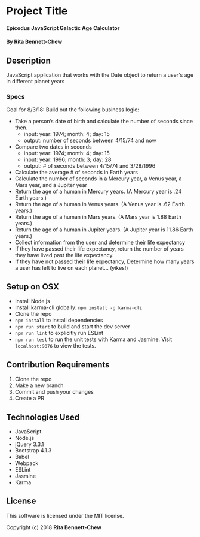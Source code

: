# Project Title

#### Epicodus JavaScript Galactic Age Calculator

#### By Rita Bennett-Chew

## Description
JavaScript application that works with the Date object to return a user's age in different planet years
### Specs
Goal for 8/3/18: Build out the following business logic:
- Take a person’s date of birth and calculate the number of seconds since then.
  * input: year: 1974; month: 4; day: 15
  * output: number of seconds between 4/15/74 and now
- Compare two dates in seconds
  * input: year: 1974; month: 4; day: 15
  * input: year: 1996; month: 3; day: 28
  * output: # of seconds between 4/15/74 and 3/28/1996
- Calculate the average # of seconds in Earth years
- Calculate the number of seconds in a Mercury year, a Venus year, a Mars year, and a Jupiter year
- Return the age of a human in Mercury years. (A Mercury year is .24 Earth years.)
- Return the age of a human in Venus years. (A Venus year is .62 Earth years.)
- Return the age of a human in Mars years. (A Mars year is 1.88 Earth years.)
- Return the age of a human in Jupiter years. (A Jupiter year is 11.86 Earth years.)
- Collect information from the user and determine their life expectancy
- If they have passed their life expectancy, return the number of years they have lived past the life expectancy.
- If they have not passed their life expectancy, Determine how many years a user has left to live on each planet… (yikes!)

## Setup on OSX

* Install Node.js
* Install karma-cli globally: `npm install -g karma-cli`
* Clone the repo
* `npm install` to install dependencies
* `npm run start` to build and start the dev server
* `npm run lint` to explicitly run ESLint
* `npm run test` to run the unit tests with Karma and Jasmine. Visit `localhost:9876` to view the tests.

## Contribution Requirements

1. Clone the repo
1. Make a new branch
1. Commit and push your changes
1. Create a PR

## Technologies Used

* JavaScript
* Node.js
* jQuery 3.3.1
* Bootstrap 4.1.3
* Babel
* Webpack
* ESLint
* Jasmine
* Karma

## License

This software is licensed under the MIT license.

Copyright (c) 2018 **Rita Bennett-Chew**
